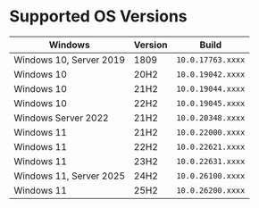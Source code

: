 <!--
SPDX-FileCopyrightText: © 2024 Siemens Healthineers AG
SPDX-License-Identifier: MIT
-->

# Supported OS Versions
| Windows                 | Version | Build             |
| ----------------------- | ------- | ----------------- |
| Windows 10, Server 2019 | 1809    | `10.0.17763.xxxx` |
| Windows 10              | 20H2    | `10.0.19042.xxxx` |
| Windows 10              | 21H2    | `10.0.19044.xxxx` |
| Windows 10              | 22H2    | `10.0.19045.xxxx` |
| Windows Server 2022     | 21H2    | `10.0.20348.xxxx` |
| Windows 11              | 21H2    | `10.0.22000.xxxx` |
| Windows 11              | 22H2    | `10.0.22621.xxxx` |
| Windows 11              | 23H2    | `10.0.22631.xxxx` |
| Windows 11, Server 2025 | 24H2    | `10.0.26100.xxxx` |
| Windows 11              | 25H2    | `10.0.26200.xxxx` |
